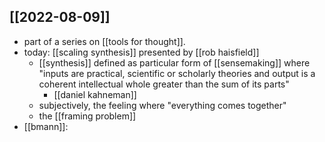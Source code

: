 ## [[2022-08-09]]
- part of a series on [[tools for thought]].
- today: [[scaling synthesis]] presented by [[rob haisfield]]
    - [[synthesis]] defined as particular form of [[sensemaking]] where "inputs are practical, scientific or scholarly theories and output is a coherent intellectual whole greater than the sum of its parts"
       - [[daniel kahneman]] 
   - subjectively, the feeling where "everything comes together"
    - the [[framing problem]]
- [[bmann]]: 
   
       